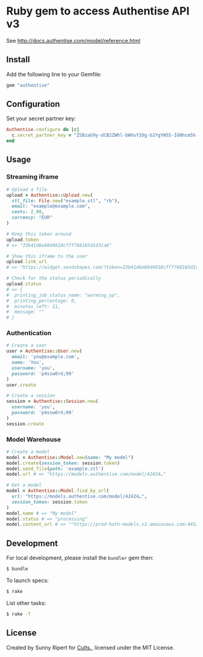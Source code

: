 Ruby gem to access Authentise API v3
====================================

See http://docs.authentise.com/model/reference.html

Install
-------

Add the following line to your Gemfile:

```rb
gem "authentise"
```


Configuration
-------------

Set your secret partner key:

```rb
Authentise.configure do |c|
  c.secret_partner_key = "ZSBzaG9y-dCB2ZWhl-bWVuY2Ug-b2YgYW55-IGNhcm5h-bCB=="
end
```

Usage
------

### Streaming iframe

```rb
# Upload a file
upload = Authentise::Upload.new(
  stl_file: File.new("example.stl", "rb"),
  email: "example@example.com",
  cents: 2_00,
  currency: "EUR"
)

# Keep this token around
upload.token
# => "33b41d6e80d4918cfff768185d1d31a6"

# Show this iframe to the user
upload.link_url
# => "https://widget.sendshapes.com/?token=33b41d6e80d4918cfff768185d1d31a6"

# Check for the status periodically
upload.status
# => {
#  printing_job_status_name: "warming_up",
#  printing_percentage: 0,
#  minutes_left: 21,
#  message: ""
# }
```

### Authentication

```rb
# Create a user
user = Authentise::User.new(
  email: 'you@example.com',
  name: 'You',
  username: 'you',
  password: 'p4ssw0rd;99'
)
user.create

# Create a session
session = Authentise::Session.new(
  username: 'you',
  password: 'p4ssw0rd;99'
)
session.create
```

### Model Warehouse

```rb
# Create a model
model = Authentise::Model.new(name: "My model")
model.create(session_token: session.token)
model.send_file(path: 'example.stl')
model.url # => "https://models.authentise.com/model/42424…"

# Get a model
model = Authentise::Model.find_by_url(
  url: "https://models.authentise.com/model/42424…",
  session_token: session.token
)
model.name # => "My model"
model.status # => "processing"
model.content_url # => ""https://prod-hoth-models.s3.amazonaws.com:443/07c74a…"
```


Development
-----------

For local development, please install the `bundler` gem then:

```sh
$ bundle
```

To launch specs:

```sh
$ rake
```

List other tasks:

```sh
$ rake -T
```

License
-------

Created by Sunny Ripert for [Cults.](https://cults3d.com),
licensed under the MIT License.
